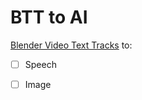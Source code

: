 # BTT to AI

[Blender Video Text Tracks](https://github.com/moixllik/btt) to:

* [ ] Speech
* [ ] Image

